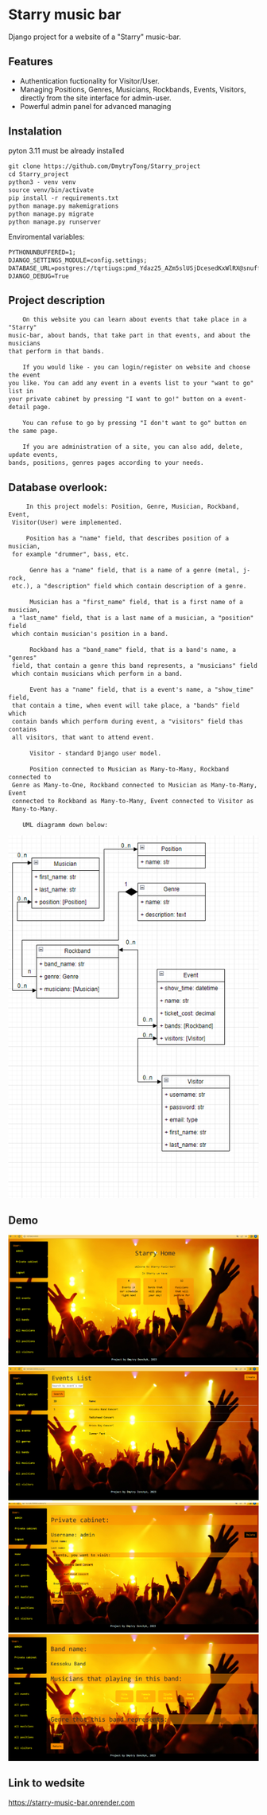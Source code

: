 # Starry music bar

Django project for a website of a "Starry" music-bar.


## Features

* Authentication fuctionality for Visitor/User.
* Managing Positions, Genres, Musicians, Rockbands, Events, Visitors, directly from the site interface for admin-user.
* Powerful admin panel for advanced managing


## Instalation

pyton 3.11 must be already installed

```shell
git clone https://github.com/DmytryTong/Starry_project
cd Starry_project
python3 - venv venv
source venv/bin/activate
pip install -r requirements.txt
python manage.py makemigrations
python manage.py migrate
python manage.py runserver
```

Enviromental variables:

    PYTHONUNBUFFERED=1;
    DJANGO_SETTINGS_MODULE=config.settings;
    DATABASE_URL=postgres://tqrtiugs:pmd_Ydaz25_AZm5slUSjDcesedKxWlRX@snuffleupagus.db.elephantsql.com/tqrtiugs;
    DJANGO_DEBUG=True

## Project description
```
    On this website you can learn about events that take place in a "Starry"
music-bar, about bands, that take part in that events, and about the musicians
that perform in that bands.
 
    If you would like - you can login/register on website and choose the event 
you like. You can add any event in a events list to your "want to go" list in 
your private cabinet by pressing "I want to go!" button on a event-detail page. 

    You can refuse to go by pressing "I don't want to go" button on the same page.
    
    If you are administration of a site, you can also add, delete, update events, 
bands, positions, genres pages according to your needs.
```
## Database overlook:
```
     In this project models: Position, Genre, Musician, Rockband, Event,
 Visitor(User) were implemented.
 
     Position has a "name" field, that describes position of a musician, 
 for example "drummer", bass, etc.
 
      Genre has a "name" field, that is a name of a genre (metal, j-rock, 
 etc.), a "description" field which contain description of a genre.
 
      Musician has a "first_name" field, that is a first name of a musician, 
 a "last_name" field, that is a last name of a musician, a "position" field
 which contain musician's position in a band.
 
      Rockband has a "band_name" field, that is a band's name, a "genres" 
 field, that contain a genre this band represents, a "musicians" field 
 which contain musicians which perform in a band.
 
      Event has a "name" field, that is a event's name, a "show_time" field,
 that contain a time, when event will take place, a "bands" field which 
 contain bands which perform during event, a "visitors" field thas contains
 all visitors, that want to attend event.
 
      Visitor - standard Django user model.
      
      Position connected to Musician as Many-to-Many, Rockband connected to 
 Genre as Many-to-One, Rockband connected to Musician as Many-to-Many, Event
 connected to Rockband as Many-to-Many, Event connected to Visitor as
 Many-to-Many.
 
    UML diagramm down below:
```
![Starry_diagramm.drawio.png](starry_screenshots%2FStarry_diagramm.drawio.png)

## Demo
![Demo.png](Demo.png)
![Starry - Event_list_page.png](starry_screenshots%2FStarry%20-%20Event_list_page.png)
![Starry - Private_cabinet.png](starry_screenshots%2FStarry%20-%20Private_cabinet.png)
![Starry - Band_detail_page.png](starry_screenshots%2FStarry%20-%20Band_detail_page.png)

## Link to wedsite

https://starry-music-bar.onrender.com